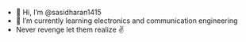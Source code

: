 - 👋 Hi, I’m @sasidharan1415 
- 🌱 I’m currently learning electronics and communication engineering 
-  Never revenge let them realize ✌️

<!---
sasidharan1415/sasidharan1415 is a ✨ special ✨ repository because its `README.md` (this file) appears on your GitHub profile.
You can click the Preview link to take a look at your changes.
--->

